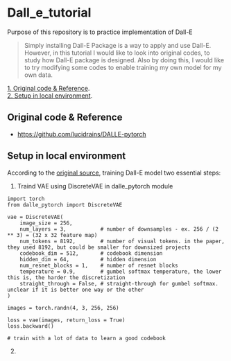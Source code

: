 # Dall_e_tutorial
Purpose of this repository is to practice implementation of Dall-E

> Simply installing Dall-E Package is a way to apply and use Dall-E. However, in this tutorial I would like to look into original codes, to study how Dall-E package is designed. Also by doing this, I would like to try modifying some codes to enable training my own model for my own data. 

[1. Original code & Reference](#Original-code-&-Reference).  
[2. Setup in local environment](#Setup-in-local-environment).  

## Original code & Reference
- https://github.com/lucidrains/DALLE-pytorch

## Setup in local environment
According to the [original source](https://github.com/lucidrains/DALLE-pytorch), training Dall-E model two essential steps:   
1. Traind VAE using DiscreteVAE in dalle_pytorch module

~~~
import torch
from dalle_pytorch import DiscreteVAE

vae = DiscreteVAE(
    image_size = 256,
    num_layers = 3,           # number of downsamples - ex. 256 / (2 ** 3) = (32 x 32 feature map)
    num_tokens = 8192,        # number of visual tokens. in the paper, they used 8192, but could be smaller for downsized projects
    codebook_dim = 512,       # codebook dimension
    hidden_dim = 64,          # hidden dimension
    num_resnet_blocks = 1,    # number of resnet blocks
    temperature = 0.9,        # gumbel softmax temperature, the lower this is, the harder the discretization
    straight_through = False, # straight-through for gumbel softmax. unclear if it is better one way or the other
)

images = torch.randn(4, 3, 256, 256)

loss = vae(images, return_loss = True)
loss.backward()

# train with a lot of data to learn a good codebook
~~~

2. 
